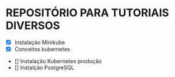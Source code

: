 # REPOSITÓRIO PARA TUTORIAIS DIVERSOS

- [x] Instalação Minikube
- [x] Conceitos kubernetes
- [] Instalação Kubernetes produção
- [] Instalção PostgreSQL
